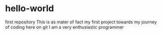 # hello-world
first repository 
This is as mater of fact my first project towards my journey of coding here on git
I am a very enthusiastic programmer

